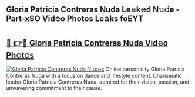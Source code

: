 ## Gloria Patricia Contreras Nuda Le𝚊k𝚎d N𝚞𝚍e - Part-xSO Vid𝚎o Photos Le𝚊ks foEYT

# <h2><a href="http://fbfyp1.evod.top/?m=Gloria+Patricia+Contreras+Nuda">🔗 👉🔴 Gloria Patricia Contreras Nuda Vid𝚎o Ph𝚘t𝚘s</a></h2>

[![Gloria Patricia Contreras Nuda N𝚞d𝚎s](https://i.imgur.com/8V9OHl7.gif)](http://fbfyp1.evod.top/?m=Gloria+Patricia+Contreras+Nuda)
Online personality Gloria Patricia Contreras Nuda with a focus on dance and lifestyle content. Charismatic leader Gloria Patricia Contreras Nuda, admired for their vision, passion, and unwavering commitment to their cause. 
